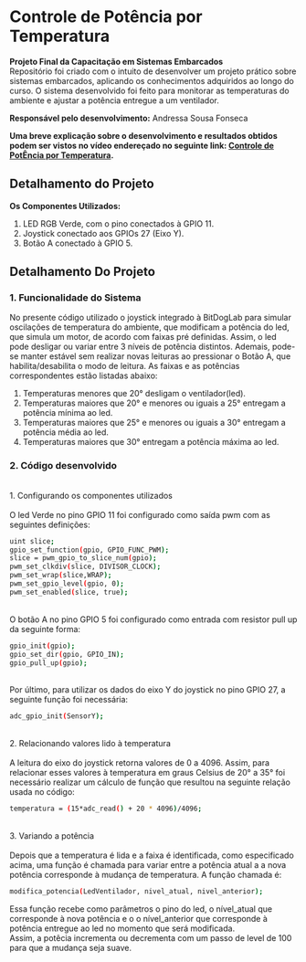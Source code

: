 # Controle de Potência por Temperatura

__Projeto Final da Capacitação em Sistemas Embarcados__<br>
Repositório foi criado com o intuito de desenvolver um projeto prático sobre sistemas embarcados, aplicando os conhecimentos adquiridos ao longo do curso. O sistema desenvolvido foi feito para monitorar as temperaturas do ambiente e ajustar a potência entregue a um ventilador.

__Responsável pelo desenvolvimento:__
Andressa Sousa Fonseca

__Uma breve explicação sobre o desenvolvimento e resultados obtidos podem ser vistos no vídeo endereçado no seguinte link: [Controle de PotÊncia por Temperatura](https://youtu.be/GN4ztbMzv6M?si=sReb9UBP103bOldQ).__

## Detalhamento do Projeto

__Os Componentes Utilizados:__
1) LED RGB Verde, com o pino conectados à GPIO 11.
2) Joystick conectado aos GPIOs 27 (Eixo Y).
4) Botão A conectado à GPIO 5.

## Detalhamento Do Projeto

### 1. Funcionalidade do Sistema

No presente código utilizado o joystick integrado à BitDogLab para simular oscilações de temperatura do ambiente, que modificam a potência do led, que simula um motor, de acordo
com faixas pré definidas. Assim, o led pode desligar ou variar entre 3 níveis de potência distintos. Ademais, pode-se manter estável sem realizar novas leituras ao pressionar o Botão A, que habilita/desabilita o modo de leitura. As faixas e as potências correspondentes estão listadas abaixo: <br>
1. Temperaturas menores que 20° desligam o ventilador(led).
2. Temperaturas maiores que 20° e menores ou iguais a 25° entregam a potência mínima ao led.
3. Temperaturas maiores que 25° e menores ou iguais a 30° entregam a potência média ao led.
4. Temperaturas maiores que 30° entregam a potência máxima ao led.

### 2. Código desenvolvido
<br>
1. Configurando os componentes utilizados <br><br>
O led Verde no pino GPIO 11 foi configurado como saída pwm com as seguintes definições:

```bash
uint slice;
gpio_set_function(gpio, GPIO_FUNC_PWM);
slice = pwm_gpio_to_slice_num(gpio);
pwm_set_clkdiv(slice, DIVISOR_CLOCK);
pwm_set_wrap(slice,WRAP);
pwm_set_gpio_level(gpio, 0);
pwm_set_enabled(slice, true);
```
<br>O botão A no pino GPIO 5 foi configurado como entrada com resistor pull up da seguinte forma: 

```bash
gpio_init(gpio);
gpio_set_dir(gpio, GPIO_IN);
gpio_pull_up(gpio);
```

<br>Por último, para utilizar os dados do eixo Y do joystick no pino GPIO 27, a seguinte função foi necessária:
```bash
adc_gpio_init(SensorY);
```
<br>
2. Relacionando valores lido à temperatura <br><br>
A leitura do eixo do joystick retorna valores de 0 a 4096. Assim, para relacionar esses valores à temperatura em graus Celsius de 20° a 35° foi necessário realizar um cálculo de função que resultou na seguinte relação usada no código: 

```bash
temperatura = (15*adc_read() + 20 * 4096)/4096;
```
<br>
3. Variando a potência <br><br>
Depois que a temperatura é lida e a faixa é identificada, como especificado acima, uma função é chamada para variar entre a potência atual a a nova potência corresponde à mudança de temperatura. A função chamada é:

```bash
modifica_potencia(LedVentilador, nivel_atual, nivel_anterior);
```
Essa função recebe como parâmetros o pino do led, o nível_atual que corresponde à nova potência e o o nível_anterior que corresponde à potência entregue ao led no momento que será modificada.<br>
Assim, a potêcia incrementa ou decrementa com um passo de level de 100 para que a mudança seja suave.
